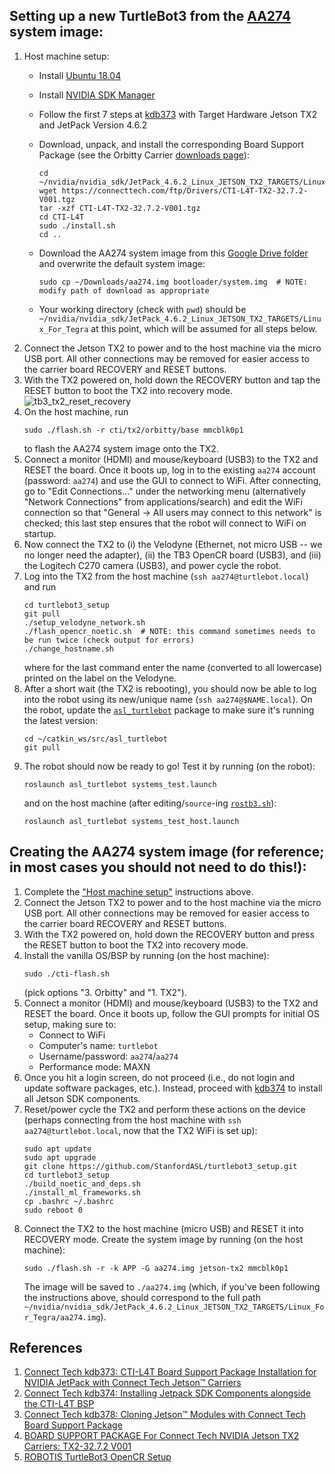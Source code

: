 ## Setting up a new TurtleBot3 from the [AA274](https://asl.stanford.edu/aa274a) system image:
1. Host machine setup:
    - Install [Ubuntu 18.04](https://releases.ubuntu.com/18.04/)
    - Install [NVIDIA SDK Manager](https://developer.nvidia.com/nvidia-sdk-manager)
    - Follow the first 7 steps at [kdb373] with Target Hardware Jetson TX2 and JetPack Version 4.6.2
    - Download, unpack, and install the corresponding Board Support Package (see the Orbitty Carrier [downloads page](https://connecttech.com/product/orbitty-carrier-for-nvidia-jetson-tx2-tx1/)):

        ```
        cd ~/nvidia/nvidia_sdk/JetPack_4.6.2_Linux_JETSON_TX2_TARGETS/Linux_For_Tegra
        wget https://connecttech.com/ftp/Drivers/CTI-L4T-TX2-32.7.2-V001.tgz
        tar -xzf CTI-L4T-TX2-32.7.2-V001.tgz
        cd CTI-L4T
        sudo ./install.sh
        cd ..
        ```
    - Download the AA274 system image from this [Google Drive folder](https://drive.google.com/drive/folders/10Uu6nRAyq2QFN7jSopedds5FCW7RafQz?usp=sharing) and overwrite the default system image:
        ```
        sudo cp ~/Downloads/aa274.img bootloader/system.img  # NOTE: modify path of download as appropriate
        ```
    - Your working directory (check with `pwd`) should be `~/nvidia/nvidia_sdk/JetPack_4.6.2_Linux_JETSON_TX2_TARGETS/Linux_For_Tegra` at this point, which will be assumed for all steps below.
2. Connect the Jetson TX2 to power and to the host machine via the micro USB port. All other connections may be removed for easier access to the carrier board RECOVERY and RESET buttons.
3. With the TX2 powered on, hold down the RECOVERY button and tap the RESET button to boot the TX2 into recovery mode.
![tb3_tx2_reset_recovery](https://user-images.githubusercontent.com/4130030/193955389-d0d68cb3-29ac-4d21-8450-1148f5311f5b.jpg)
4. On the host machine, run
    ```
    sudo ./flash.sh -r cti/tx2/orbitty/base mmcblk0p1
    ```
   to flash the AA274 system image onto the TX2.
5. Connect a monitor (HDMI) and mouse/keyboard (USB3) to the TX2 and RESET the board. Once it boots up, log in to the existing `aa274` account (password: `aa274`) and use the GUI to connect to WiFi. After connecting, go to "Edit Connections..." under the networking menu (alternatively "Network Connections" from applications/search) and edit the WiFi connection so that "General -> All users may connect to this network" is checked; this last step ensures that the robot will connect to WiFi on startup.
6. Now connect the TX2 to (i) the Velodyne (Ethernet, not micro USB -- we no longer need the adapter), (ii) the TB3 OpenCR board (USB3), and (iii) the Logitech C270 camera (USB3), and power cycle the robot.
7. Log into the TX2 from the host machine (`ssh aa274@turtlebot.local`) and run
    ```
    cd turtlebot3_setup
    git pull
    ./setup_velodyne_network.sh
    ./flash_opencr_noetic.sh  # NOTE: this command sometimes needs to be run twice (check output for errors)
    ./change_hostname.sh
    ```
   where for the last command enter the name (converted to all lowercase) printed on the label on the Velodyne.
8. After a short wait (the TX2 is rebooting), you should now be able to log into the robot using its new/unique name (`ssh aa274@$NAME.local`). On the robot, update the [`asl_turtlebot`](https://github.com/StanfordASL/asl_turtlebot) package to make sure it's running the latest version:
    ```
    cd ~/catkin_ws/src/asl_turtlebot
    git pull
    ```
9. The robot should now be ready to go! Test it by running (on the robot):
    ```
    roslaunch asl_turtlebot systems_test.launch
    ```
   and on the host machine (after editing/`source`-ing [`rostb3.sh`](https://github.com/StanfordASL/asl_turtlebot/blob/master/rostb3.sh)):
    ```
    roslaunch asl_turtlebot systems_test_host.launch
    ```

## Creating the AA274 system image (for reference; in most cases you should not need to do this!):
1. Complete the ["Host machine setup"](#setting-up-a-new-turtlebot3-from-the-aa274-system-image) instructions above.
2. Connect the Jetson TX2 to power and to the host machine via the micro USB port. All other connections may be removed for easier access to the carrier board RECOVERY and RESET buttons.
3. With the TX2 powered on, hold down the RECOVERY button and press the RESET button to boot the TX2 into recovery mode.
4. Install the vanilla OS/BSP by running (on the host machine):
    ```
    sudo ./cti-flash.sh
    ```
   (pick options "3. Orbitty" and "1. TX2").
5. Connect a monitor (HDMI) and mouse/keyboard (USB3) to the TX2 and RESET the board. Once it boots up, follow the GUI prompts for initial OS setup, making sure to:
    - Connect to WiFi
    - Computer's name: `turtlebot`
    - Username/password: `aa274`/`aa274`
    - Performance mode: MAXN
6. Once you hit a login screen, do not proceed (i.e., do not login and update software packages, etc.). Instead, proceed with [kdb374] to install all Jetson SDK components.
7. Reset/power cycle the TX2 and perform these actions on the device (perhaps connecting from the host machine with `ssh aa274@turtlebot.local`, now that the TX2 WiFi is set up):
    ```
    sudo apt update
    sudo apt upgrade
    git clone https://github.com/StanfordASL/turtlebot3_setup.git
    cd turtlebot3_setup
    ./build_noetic_and_deps.sh
    ./install_ml_frameworks.sh
    cp .bashrc ~/.bashrc
    sudo reboot 0
    ```
8. Connect the TX2 to the host machine (micro USB) and RESET it into RECOVERY mode. Create the system image by running (on the host machine):
    ```
    sudo ./flash.sh -r -k APP -G aa274.img jetson-tx2 mmcblk0p1
    ```
   The image will be saved to `./aa274.img` (which, if you've been following the instructions above, should correspond to the full path `~/nvidia/nvidia_sdk/JetPack_4.6.2_Linux_JETSON_TX2_TARGETS/Linux_For_Tegra/aa274.img`).

## References
1. [Connect Tech kdb373: CTI-L4T Board Support Package Installation for NVIDIA JetPack with Connect Tech Jetson™ Carriers](https://connecttech.com/resource-center/kdb373/)
2. [Connect Tech kdb374: Installing Jetpack SDK Components alongside the CTI-L4T BSP](https://connecttech.com/resource-center/kdb374/)
3. [Connect Tech kdb378: Cloning Jetson™ Modules with Connect Tech Board Support Package](https://connecttech.com/resource-center/kdb-378-cloning-jetson-modules-with-connect-tech-board-support-package/)
4. [BOARD SUPPORT PACKAGE For Connect Tech NVIDIA Jetson TX2 Carriers: TX2-32.7.2 V001 
](https://connecttech.com/ftp/Drivers/L4T-Release-Notes/Jetson-TX2/TX2-32.7.2.pdf)
5. [ROBOTIS TurtleBot3 OpenCR Setup](https://emanual.robotis.com/docs/en/platform/turtlebot3/opencr_setup/)

[kdb373]: https://connecttech.com/resource-center/kdb373/
[kdb374]: https://connecttech.com/resource-center/kdb374/
[kdb378]: https://connecttech.com/resource-center/kdb-378-cloning-jetson-modules-with-connect-tech-board-support-package/
